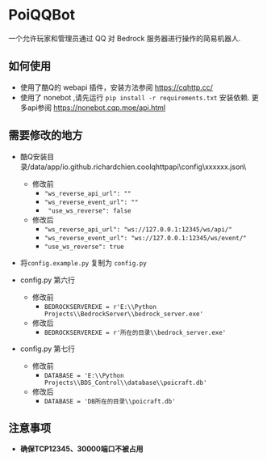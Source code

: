# PoiQQBot

一个允许玩家和管理员通过 QQ 对 Bedrock 服务器进行操作的简易机器人.

## 如何使用

* 使用了酷Q的 webapi 插件，安装方法参阅 <https://cqhttp.cc/>
* 使用了 nonebot ,请先运行 `pip install -r requirements.txt` 安装依赖. 更多api参阅 <https://nonebot.cqp.moe/api.html>

## 需要修改的地方
* 酷Q安装目录/data/app/io.github.richardchien.coolqhttpapi\config\xxxxxx.json\  
    * 修改前
        * `"ws_reverse_api_url": ""`
        * `"ws_reverse_event_url": ""`
        * ` "use_ws_reverse": false`
    * 修改后
        * `"ws_reverse_api_url": "ws://127.0.0.1:12345/ws/api/"`
        * `"ws_reverse_event_url": "ws://127.0.0.1:12345/ws/event/"`
        * `"use_ws_reverse": true`

* 将`config.example.py` 复制为 `config.py`
* config.py 第六行
    * 修改前
        * `BEDROCKSERVEREXE = r'E:\\Python Projects\\BedrockServer\\bedrock_server.exe'`
    * 修改后
        * `BEDROCKSERVEREXE = r'所在的目录\\bedrock_server.exe'`  
* config.py 第七行
    * 修改前
        * `DATABASE = 'E:\\Python Projects\\BDS_Control\\database\\poicraft.db'`
    * 修改后
        * `DATABASE = 'DB所在的目录\\poicraft.db'`  
## 注意事项
* **确保TCP12345、30000端口不被占用**
